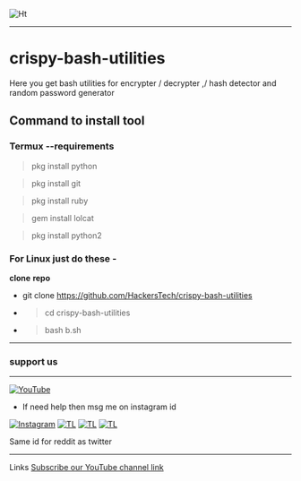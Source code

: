![Ht](https://img.shields.io/badge/Made%20by-hackersTech-blueviolet)

---
# crispy-bash-utilities

Here you get bash utilities for  encrypter / decrypter ,/ hash detector and random password generator 

## Command to install tool

### Termux --requirements
>pkg install python

>pkg install git

>pkg install ruby
 
>gem install lolcat

>pkg install python2


### For Linux just do these -

**clone** **repo**


- git clone https://github.com/HackersTech/crispy-bash-utilities

- >cd crispy-bash-utilities

- >bash b.sh

---
### support us

---
<a href="https://youtube.com/channel/UCEX1r_jZouOOpKY7DiWIR6A"><img title="YouTube" src="https://img.shields.io/badge/YouTube-Hackers Tech-blue?style=for-the-badge&logo=Youtube"></a>

- If need help then msg me on instagram id

[![Instagram](https://img.shields.io/badge/INSTAGRAM-ForHelp-brightgreen?style=for-the-badge&logo=instagram)](
https://instagram.com/hackers__tech?utm_medium=copy_link)
[![TL](https://img.shields.io/badge/TELEGRAM-CHANNEL-green?style=for-the-badge&logo=telegram)](https://t.me/hacker_s_tech)
[![TL](https://img.shields.io/badge/Twitter-account-red?style=for-the-badge&logo=Twitter)](https://twitter.com/HackersTech1?s=09)
[![TL](https://img.shields.io/badge/reddit-account-lightgreen?style=for-the-badge&logo=reddit)](https://twitter.com/HackersTech1?s=09)


Same id for reddit as twitter


---
Links
[Subscribe our YouTube channel link](https://youtube.com/channel/UCEX1r_jZouOOpKY7DiWIR6A)

